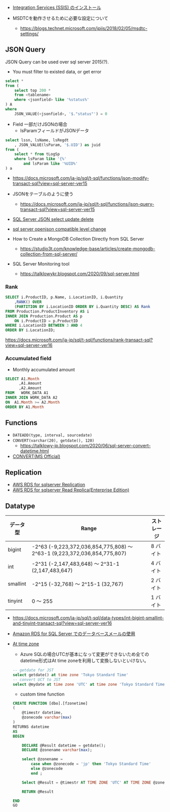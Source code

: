 * [Integration Services (SSIS) のインストール](https://docs.microsoft.com/ja-jp/sql/integration-services/install-windows/install-integration-services?view=sql-server-ver15)

* MSDTCを動作させるために必要な設定について
  * https://blogs.technet.microsoft.com/jpiis/2018/02/05/msdtc-settings/

## JSON Query

JSON Query can be used over sql server 2015(?).

* You must filter to existed data, or get error
```sql
select * 
from (
	select top 200 * 
	from <tablename>
	where <jsonfield> like '%status%'
) A
where
	JSON_VALUE(<jsonfield>, '$."status"') = 0
```
- Field 一部だけJSONの場合
  - lsParamフィールドがJSONデータ
```sql
select lssn, lsName, lsRegdt
	, JSON_VALUE(lsParam, '$.UID') as juid
from (
	select * from tLogSp
	where lsParam like '{%'
		and lsParam like '%UID%'
) a
```
* https://docs.microsoft.com/ja-jp/sql/t-sql/functions/json-modify-transact-sql?view=sql-server-ver15

* JSONをテーブルのように使う
  * https://docs.microsoft.com/ja-jp/sql/t-sql/functions/json-query-transact-sql?view=sql-server-ver15


* [SQL Server JSON select update delete](https://docs.microsoft.com/ja-jp/sql/t-sql/functions/json-modify-transact-sql?view=sql-server-ver15)
* [sql server openjson compatible level change](https://database.guide/how-to-fix-invalid-object-name-openjson-in-sql-server/)

* How to Create a MongoDB Collection Directly from SQL Server
  * https://studio3t.com/knowledge-base/articles/create-mongodb-collection-from-sql-server/

* SQL Server Monitoring tool
  * https://talklowykr.blogspot.com/2020/09/sql-server.html

### Rank

```sql
SELECT i.ProductID, p.Name, i.LocationID, i.Quantity  
    ,RANK() OVER   
    (PARTITION BY i.LocationID ORDER BY i.Quantity DESC) AS Rank  
FROM Production.ProductInventory AS i   
INNER JOIN Production.Product AS p   
    ON i.ProductID = p.ProductID  
WHERE i.LocationID BETWEEN 3 AND 4  
ORDER BY i.LocationID;  
```
https://docs.microsoft.com/ja-jp/sql/t-sql/functions/rank-transact-sql?view=sql-server-ver16

### Accumulated field

- Monthly accumulated amount
```sql
SELECT A1.Month
      ,A1.Amount
      ,A2.Amount
FROM   WORK_DATA A1
INNER JOIN WORK_DATA A2
ON  A1.Month >= A2.Month
ORDER BY A1.Month
```

## Functions

* `DATEADD(type, interval, sourcedate)`
* `CONVERT(varchar(20), getdate(), 120)` 
  * https://talklowy-jp.blogspot.com/2020/06/sql-server-convert-datetime.html
* [CONVERT(MS Official)](https://docs.microsoft.com/ja-jp/sql/t-sql/functions/cast-and-convert-transact-sql?view=sql-server-ver15)

## Replication

* [AWS RDS for sqlserver Replication](https://aws.amazon.com/jp/blogs/news/how-to-migrate-to-amazon-rds-for-sql-server-using-transactional-replication/)
* [AWS RDS for sqlserver Read Replica(Enterprise Edition)](https://docs.aws.amazon.com/ja_jp/AmazonRDS/latest/UserGuide/SQLServer.ReadReplicas.html)


## Datatype

データ型 | Range | ストレージ
--|--|--
bigint | -2^63 (-9,223,372,036,854,775,808) ～ 2^63-1 (9,223,372,036,854,775,807) | 8 バイト
int | -2^31 (-2,147,483,648) ～ 2^31-1 (2,147,483,647) | 4 バイト
smallint | -2^15 (-32,768) ～ 2^15-1 (32,767) | 2 バイト
tinyint | 0 ～ 255 | 1 バイト

* https://docs.microsoft.com/ja-jp/sql/t-sql/data-types/int-bigint-smallint-and-tinyint-transact-sql?view=sql-server-ver16

- [Amazon RDS for SQL Server でのデータベースメールの使用](https://docs.aws.amazon.com/ja_jp/AmazonRDS/latest/UserGuide/SQLServer.DBMail.html)

- [At time zone](https://learn.microsoft.com/ja-jp/sql/t-sql/queries/at-time-zone-transact-sql?view=sql-server-ver16)
  - Azure SQLの場合UTCが基本になって変更ができないため全てのdatetime形式はAt time zoneを利用して変換しないといけない。
  ```sql
  -- getdate for JST
  select getdate() at time zone 'Tokyo Standard Time'
  -- convert UCT to JST
  select @mydate at time zone 'UTC' at time zone 'Tokyo Standard Time'
  ```
  
  - custom time function
  ```sql
  CREATE FUNCTION [dbo].[fzonetime] 
  (
      @timestr datetime,
      @zonecode varchar(max)
  )
  RETURNS datetime
  AS
  BEGIN

      DECLARE @Result datetime = getdate();
      DECLARE @zonename varchar(max);

      select @zonename = 
          case when @zonecode = 'jp' then 'Tokyo Standard Time'
          else @zonecode
          end ;

      Select @Result = @timestr AT TIME ZONE 'UTC' AT TIME ZONE @zonename;

      RETURN @Result

  END
  GO
  ```

